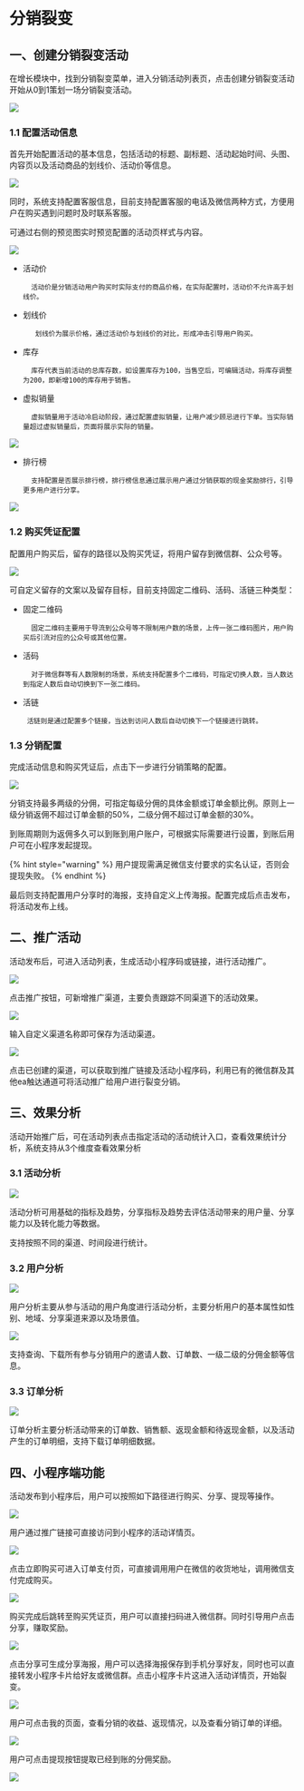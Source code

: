 # 分销裂变

## 一、创建分销裂变活动

在增长模块中，找到分销裂变菜单，进入分销活动列表页，点击创建分销裂变活动开始从0到1策划一场分销裂变活动。

![](<../../../.gitbook/assets/image (60).png>)

### 1.1 配置活动信息

首先开始配置活动的基本信息，包括活动的标题、副标题、活动起始时间、头图、内容页以及活动商品的划线价、活动价等信息。

![](<../../../.gitbook/assets/image (61).png>)

同时，系统支持配置客服信息，目前支持配置客服的电话及微信两种方式，方便用户在购买遇到问题时及时联系客服。

可通过右侧的预览图实时预览配置的活动页样式与内容。

![](<../../../.gitbook/assets/image (66).png>)

* 活动价

        活动价是分销活动用户购买时实际支付的商品价格，在实际配置时，活动价不允许高于划线价。

* 划线价

         划线价为展示价格，通过活动价与划线价的对比，形成冲击引导用户购买。

* 库存

        库存代表当前活动的总库存数，如设置库存为100，当售空后，可编辑活动，将库存调整为200，即新增100的库存用于销售。

* 虚拟销量

        虚拟销量用于活动冷启动阶段，通过配置虚拟销量，让用户减少顾忌进行下单。当实际销量超过虚拟销量后，页面将展示实际的销量。

![](<../../../.gitbook/assets/image (67).png>)

* 排行榜

        支持配置是否展示排行榜，排行榜信息通过展示用户通过分销获取的现金奖励排行，引导更多用户进行分享。

![](<../../../.gitbook/assets/image (68).png>)

### 1.2 购买凭证配置

配置用户购买后，留存的路径以及购买凭证，将用户留存到微信群、公众号等。

![](<../../../.gitbook/assets/image (69).png>)

可自定义留存的文案以及留存目标，目前支持固定二维码、活码、活链三种类型：

* 固定二维码

        固定二维码主要用于导流到公众号等不限制用户数的场景，上传一张二维码图片，用户购买后引流对应的公众号或其他位置。

* 活码

        对于微信群等有人数限制的场景，系统支持配置多个二维码，可指定切换人数，当人数达到指定人数后自动切换到下一张二维码。

* 活链

       活链则是通过配置多个链接，当达到访问人数后自动切换下一个链接进行跳转。

### 1.3 分销配置

  完成活动信息和购买凭证后，点击下一步进行分销策略的配置。

![](<../../../.gitbook/assets/image (70).png>)

分销支持最多两级的分佣，可指定每级分佣的具体金额或订单金额比例。原则上一级分销返佣不超过订单金额的50%，二级分佣不超过订单金额的30%。

到账周期则为返佣多久可以到账到用户账户，可根据实际需要进行设置，到账后用户可在小程序发起提现。

{% hint style="warning" %}
用户提现需满足微信支付要求的实名认证，否则会提现失败。
{% endhint %}

最后则支持配置用户分享时的海报，支持自定义上传海报。配置完成后点击发布，将活动发布上线。

## 二、推广活动

活动发布后，可进入活动列表，生成活动小程序码或链接，进行活动推广。

![](<../../../.gitbook/assets/image (71).png>)

点击推广按钮，可新增推广渠道，主要负责跟踪不同渠道下的活动效果。

![](<../../../.gitbook/assets/image (72).png>)

输入自定义渠道名称即可保存为活动渠道。

![](<../../../.gitbook/assets/image (73).png>)

点击已创建的渠道，可以获取到推广链接及活动小程序码，利用已有的微信群及其他ea触达通道可将活动推广给用户进行裂变分销。

## 三、效果分析

活动开始推广后，可在活动列表点击指定活动的活动统计入口，查看效果统计分析，系统支持从3个维度查看效果分析

### 3.1 活动分析

![](<../../../.gitbook/assets/image (74).png>)

活动分析可用基础的指标及趋势，分享指标及趋势去评估活动带来的用户量、分享能力以及转化能力等数据。

支持按照不同的渠道、时间段进行统计。

### 3.2 用户分析

![](<../../../.gitbook/assets/image (75).png>)

用户分析主要从参与活动的用户角度进行活动分析，主要分析用户的基本属性如性别、地域、分享渠道来源以及场景值。

![](<../../../.gitbook/assets/image (76).png>)

支持查询、下载所有参与分销用户的邀请人数、订单数、一级二级的分佣金额等信息。

### 3.3 订单分析

![](<../../../.gitbook/assets/image (77).png>)

订单分析主要分析活动带来的订单数、销售额、返现金额和待返现金额，以及活动产生的订单明细，支持下载订单明细数据。

## 四、小程序端功能

活动发布到小程序后，用户可以按照如下路径进行购买、分享、提现等操作。

![](<../../../.gitbook/assets/image (78).png>)

用户通过推广链接可直接访问到小程序的活动详情页。

![](<../../../.gitbook/assets/image (79).png>)

点击立即购买可进入订单支付页，可直接调用用户在微信的收货地址，调用微信支付完成购买。

![](<../../../.gitbook/assets/image (80).png>)

购买完成后跳转至购买凭证页，用户可以直接扫码进入微信群。同时引导用户点击分享，赚取奖励。

![](<../../../.gitbook/assets/image (81).png>)

点击分享可生成分享海报，用户可以选择海报保存到手机分享好友，同时也可以直接转发小程序卡片给好友或微信群。点击小程序卡片这进入活动详情页，开始裂变。

![](<../../../.gitbook/assets/image (83).png>)

用户可点击我的页面，查看分销的收益、返现情况，以及查看分销订单的详细。

![](<../../../.gitbook/assets/image (84).png>)

用户可点击提现按钮提取已经到账的分佣奖励。

![](<../../../.gitbook/assets/image (85).png>)
